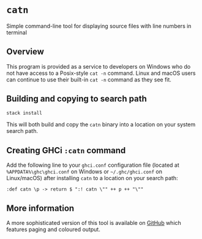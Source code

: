 # `catn`

Simple command-line tool for displaying source files with line numbers in terminal

## Overview

This program is provided as a service to developers on Windows who do not have access to a Posix-style `cat -n` command. Linux and macOS users can continue to use their built-in `cat -n` command as they see fit.

## Building and copying to search path

```cmd
stack install
```

This will both build and copy the `catn` binary into a location on your system search path.

## Creating GHCi `:catn` command

Add the following line to your `ghci.conf` configuration file (located at `%APPDATA%\ghc\ghci.conf` on Windows or `~/.ghc/ghci.conf` on Linux/macOS) after installing `catn` to a location on your search path:

```ghci
:def catn \p -> return $ ":! catn \"" ++ p ++ "\""
```

## More information

A more sophisticated version of this tool is available on [GitHub][catnplus] which features paging and coloured output.

[catnplus]: https://github.com/rcook/catnplus
